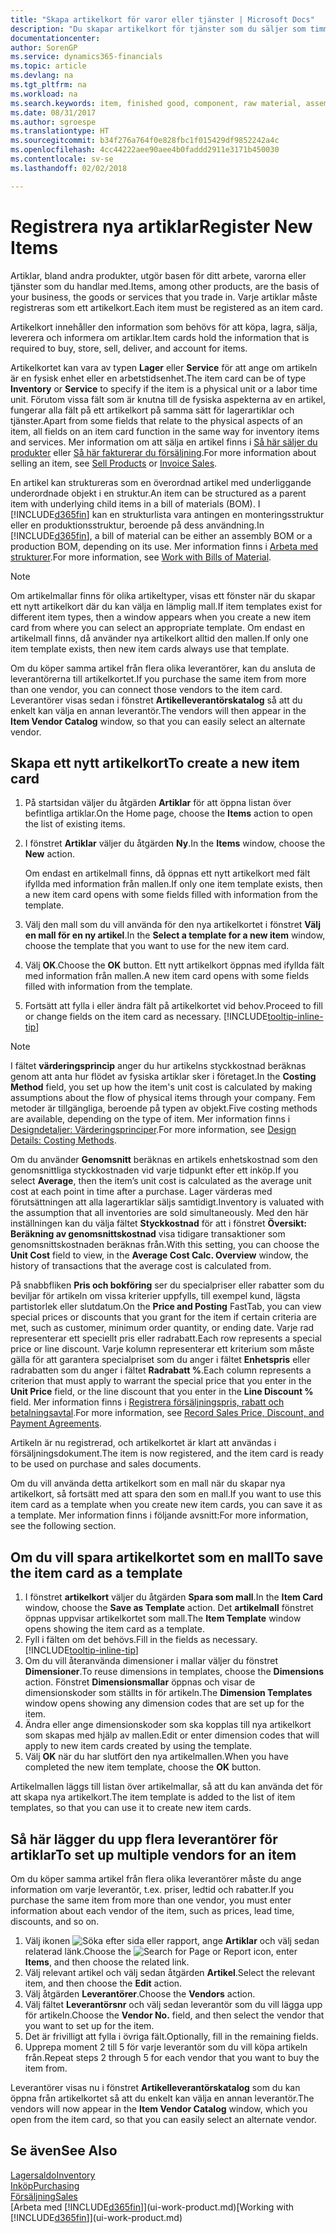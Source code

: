```yaml
---
title: "Skapa artikelkort för varor eller tjänster | Microsoft Docs"
description: "Du skapar artikelkort för tjänster som du säljer som timmar och för fysiska produkter, till exempel monteringsartiklar, färdiga produkter, komponenter eller råmaterial som säljs från lagret."
documentationcenter: 
author: SorenGP
ms.service: dynamics365-financials
ms.topic: article
ms.devlang: na
ms.tgt_pltfrm: na
ms.workload: na
ms.search.keywords: item, finished good, component, raw material, assembly item
ms.date: 08/31/2017
ms.author: sgroespe
ms.translationtype: HT
ms.sourcegitcommit: b34f276a764f0e828fbc1f015429df9852242a4c
ms.openlocfilehash: 4cc44222aee90aee4b0faddd2911e3171b450030
ms.contentlocale: sv-se
ms.lasthandoff: 02/02/2018

---
```

# <a name="register-new-items"></a><span data-ttu-id="fc09c-103">Registrera nya artiklar</span><span class="sxs-lookup"><span data-stu-id="fc09c-103">Register New Items</span></span>
<span data-ttu-id="fc09c-104">Artiklar, bland andra produkter, utgör basen för ditt arbete, varorna eller tjänster som du handlar med.</span><span class="sxs-lookup"><span data-stu-id="fc09c-104">Items, among other products, are the basis of your business, the goods or services that you trade in.</span></span> <span data-ttu-id="fc09c-105">Varje artiklar måste registreras som ett artikelkort.</span><span class="sxs-lookup"><span data-stu-id="fc09c-105">Each item must be registered as an item card.</span></span>

<span data-ttu-id="fc09c-106">Artikelkort innehåller den information som behövs för att köpa, lagra, sälja, leverera och informera om artiklar.</span><span class="sxs-lookup"><span data-stu-id="fc09c-106">Item cards hold the information that is required to buy, store, sell, deliver, and account for items.</span></span>

<span data-ttu-id="fc09c-107">Artikelkortet kan vara av typen **Lager** eller **Service** för att ange om artikeln är en fysisk enhet eller en arbetstidsenhet.</span><span class="sxs-lookup"><span data-stu-id="fc09c-107">The item card can be of type **Inventory** or **Service** to specify if the item is a physical unit or a labor time unit.</span></span> <span data-ttu-id="fc09c-108">Förutom vissa fält som är knutna till de fysiska aspekterna av en artikel, fungerar alla fält på ett artikelkort på samma sätt för lagerartiklar och tjänster.</span><span class="sxs-lookup"><span data-stu-id="fc09c-108">Apart from some fields that relate to the physical aspects of an item, all fields on an item card function in the same way for inventory items and services.</span></span> <span data-ttu-id="fc09c-109">Mer information om att sälja en artikel finns i [Så här säljer du produkter](sales-how-sell-products.md) eller [Så här fakturerar du försäljning](sales-how-invoice-sales.md).</span><span class="sxs-lookup"><span data-stu-id="fc09c-109">For more information about selling an item, see [Sell Products](sales-how-sell-products.md) or [Invoice Sales](sales-how-invoice-sales.md).</span></span>

<span data-ttu-id="fc09c-110">En artikel kan struktureras som en överordnad artikel med underliggande underordnade objekt i en struktur.</span><span class="sxs-lookup"><span data-stu-id="fc09c-110">An item can be structured as a parent item with underlying child items in a bill of materials (BOM).</span></span> <span data-ttu-id="fc09c-111">I [!INCLUDE[d365fin](includes/d365fin_md.md)] kan en strukturlista vara antingen en monteringsstruktur eller en produktionsstruktur, beroende på dess användning.</span><span class="sxs-lookup"><span data-stu-id="fc09c-111">In [!INCLUDE[d365fin](includes/d365fin_md.md)], a bill of material can be either an assembly BOM or a production BOM, depending on its use.</span></span> <span data-ttu-id="fc09c-112">Mer information finns i [Arbeta med strukturer](inventory-how-work-BOMs.md).</span><span class="sxs-lookup"><span data-stu-id="fc09c-112">For more information, see [Work with Bills of Material](inventory-how-work-BOMs.md).</span></span>

> [!NOTE]  
>   <span data-ttu-id="fc09c-113">Om artikelmallar finns för olika artikeltyper, visas ett fönster när du skapar ett nytt artikelkort där du kan välja en lämplig mall.</span><span class="sxs-lookup"><span data-stu-id="fc09c-113">If item templates exist for different item types, then a window appears when you create a new item card from where you can select an appropriate template.</span></span> <span data-ttu-id="fc09c-114">Om endast en artikelmall finns, då använder nya artikelkort alltid den mallen.</span><span class="sxs-lookup"><span data-stu-id="fc09c-114">If only one item template exists, then new item cards always use that template.</span></span>

<span data-ttu-id="fc09c-115">Om du köper samma artikel från flera olika leverantörer, kan du ansluta de leverantörerna till artikelkortet.</span><span class="sxs-lookup"><span data-stu-id="fc09c-115">If you purchase the same item from more than one vendor, you can connect those vendors to the item card.</span></span> <span data-ttu-id="fc09c-116">Leverantörer visas sedan i fönstret **Artikelleverantörskatalog** så att du enkelt kan välja en annan leverantör.</span><span class="sxs-lookup"><span data-stu-id="fc09c-116">The vendors will then appear in the **Item Vendor Catalog** window, so that you can easily select an alternate vendor.</span></span>

## <a name="to-create-a-new-item-card"></a><span data-ttu-id="fc09c-117">Skapa ett nytt artikelkort</span><span class="sxs-lookup"><span data-stu-id="fc09c-117">To create a new item card</span></span>
1. <span data-ttu-id="fc09c-118">På startsidan väljer du åtgärden **Artiklar** för att öppna listan över befintliga artiklar.</span><span class="sxs-lookup"><span data-stu-id="fc09c-118">On the Home page, choose the **Items** action to open the list of existing items.</span></span>  
2. <span data-ttu-id="fc09c-119">I fönstret **Artiklar** väljer du åtgärden **Ny**.</span><span class="sxs-lookup"><span data-stu-id="fc09c-119">In the **Items** window, choose the **New** action.</span></span>

    <span data-ttu-id="fc09c-120">Om endast en artikelmall finns, då öppnas ett nytt artikelkort med fält ifyllda med information från mallen.</span><span class="sxs-lookup"><span data-stu-id="fc09c-120">If only one item template exists, then a new item card opens with some fields filled with information from the template.</span></span>
3. <span data-ttu-id="fc09c-121">Välj den mall som du vill använda för den nya artikelkortet i fönstret **Välj en mall för en ny artikel**.</span><span class="sxs-lookup"><span data-stu-id="fc09c-121">In the **Select a template for a new item** window, choose the template that you want to use for the new item card.</span></span>
4. <span data-ttu-id="fc09c-122">Välj **OK**.</span><span class="sxs-lookup"><span data-stu-id="fc09c-122">Choose the **OK** button.</span></span> <span data-ttu-id="fc09c-123">Ett nytt artikelkort öppnas med ifyllda fält med information från mallen.</span><span class="sxs-lookup"><span data-stu-id="fc09c-123">A new item card opens with some fields filled with information from the template.</span></span>
5. <span data-ttu-id="fc09c-124">Fortsätt att fylla i eller ändra fält på artikelkortet vid behov.</span><span class="sxs-lookup"><span data-stu-id="fc09c-124">Proceed to fill or change fields on the item card as necessary.</span></span> [!INCLUDE[tooltip-inline-tip](includes/tooltip-inline-tip_md.md)]

> [!NOTE]
> <span data-ttu-id="fc09c-125">I fältet **värderingsprincip** anger du hur artikelns styckkostnad beräknas genom att anta hur flödet av fysiska artiklar sker i företaget.</span><span class="sxs-lookup"><span data-stu-id="fc09c-125">In the **Costing Method** field, you set up how the item's unit cost is calculated by making assumptions about the flow of physical items through your company.</span></span> <span data-ttu-id="fc09c-126">Fem metoder är tillgängliga, beroende på typen av objekt.</span><span class="sxs-lookup"><span data-stu-id="fc09c-126">Five costing methods are available, depending on the type of item.</span></span> <span data-ttu-id="fc09c-127">Mer information finns i [Designdetaljer: Värderingsprinciper](design-details-costing-methods.md).</span><span class="sxs-lookup"><span data-stu-id="fc09c-127">For more information, see [Design Details: Costing Methods](design-details-costing-methods.md).</span></span>
>
> <span data-ttu-id="fc09c-128">Om du använder **Genomsnitt** beräknas en artikels enhetskostnad som den genomsnittliga styckkostnaden vid varje tidpunkt efter ett inköp.</span><span class="sxs-lookup"><span data-stu-id="fc09c-128">If you select **Average**, then the item’s unit cost is calculated as the average unit cost at each point in time after a purchase.</span></span> <span data-ttu-id="fc09c-129">Lager värderas med förutsättningen att alla lagerartiklar säljs samtidigt.</span><span class="sxs-lookup"><span data-stu-id="fc09c-129">Inventory is valuated with the assumption that all inventories are sold simultaneously.</span></span> <span data-ttu-id="fc09c-130">Med den här inställningen kan du välja fältet **Styckkostnad** för att i fönstret **Översikt: Beräkning av genomsnittskostnad** visa tidigare transaktioner som genomsnittskostnaden beräknas från.</span><span class="sxs-lookup"><span data-stu-id="fc09c-130">With this setting, you can choose the **Unit Cost** field to view, in the **Average Cost Calc. Overview** window, the history of transactions that the average cost is calculated from.</span></span>

<span data-ttu-id="fc09c-131">På snabbfliken **Pris och bokföring** ser du specialpriser eller rabatter som du beviljar för artikeln om vissa kriterier uppfylls, till exempel kund, lägsta partistorlek eller slutdatum.</span><span class="sxs-lookup"><span data-stu-id="fc09c-131">On the **Price and Posting** FastTab, you can view special prices or discounts that you grant for the item if certain criteria are met, such as customer, minimum order quantity, or ending date.</span></span> <span data-ttu-id="fc09c-132">Varje rad representerar ett speciellt pris eller radrabatt.</span><span class="sxs-lookup"><span data-stu-id="fc09c-132">Each row represents a special price or line discount.</span></span> <span data-ttu-id="fc09c-133">Varje kolumn representerar ett kriterium som måste gälla för att garantera specialpriset som du anger i fältet **Enhetspris** eller radrabatten som du anger i fältet **Radrabatt %**.</span><span class="sxs-lookup"><span data-stu-id="fc09c-133">Each column represents a criterion that must apply to warrant the special price that you enter in the **Unit Price** field, or the line discount that you enter in the **Line Discount %** field.</span></span> <span data-ttu-id="fc09c-134">Mer information finns i [Registrera försäljningspris, rabatt och betalningsavtal](sales-how-record-sales-price-discount-payment-agreements.md).</span><span class="sxs-lookup"><span data-stu-id="fc09c-134">For more information, see [Record Sales Price, Discount, and Payment Agreements](sales-how-record-sales-price-discount-payment-agreements.md).</span></span>

<span data-ttu-id="fc09c-135">Artikeln är nu registrerad, och artikelkortet är klart att användas i försäljningsdokument.</span><span class="sxs-lookup"><span data-stu-id="fc09c-135">The item is now registered, and the item card is ready to be used on purchase and sales documents.</span></span>

<span data-ttu-id="fc09c-136">Om du vill använda detta artikelkort som en mall när du skapar nya artikelkort, så fortsätt med att spara den som en mall.</span><span class="sxs-lookup"><span data-stu-id="fc09c-136">If you want to use this item card as a template when you create new item cards, you can save it as a template.</span></span> <span data-ttu-id="fc09c-137">Mer information finns i följande avsnitt:</span><span class="sxs-lookup"><span data-stu-id="fc09c-137">For more information, see the following section.</span></span>

## <a name="to-save-the-item-card-as-a-template"></a><span data-ttu-id="fc09c-138">Om du vill spara artikelkortet som en mall</span><span class="sxs-lookup"><span data-stu-id="fc09c-138">To save the item card as a template</span></span>
1. <span data-ttu-id="fc09c-139">I fönstret **artikelkort** väljer du åtgärden **Spara som mall**.</span><span class="sxs-lookup"><span data-stu-id="fc09c-139">In the **Item Card** window, choose the **Save as Template** action.</span></span> <span data-ttu-id="fc09c-140">Det **artikelmall** fönstret öppnas uppvisar artikelkortet som mall.</span><span class="sxs-lookup"><span data-stu-id="fc09c-140">The **Item Template** window opens showing the item card as a template.</span></span>
2. <span data-ttu-id="fc09c-141">Fyll i fälten om det behövs.</span><span class="sxs-lookup"><span data-stu-id="fc09c-141">Fill in the fields as necessary.</span></span> [!INCLUDE[tooltip-inline-tip](includes/tooltip-inline-tip_md.md)]
3. <span data-ttu-id="fc09c-142">Om du vill återanvända dimensioner i mallar väljer du fönstret **Dimensioner**.</span><span class="sxs-lookup"><span data-stu-id="fc09c-142">To reuse dimensions in templates, choose the **Dimensions** action.</span></span> <span data-ttu-id="fc09c-143">Fönstret **Dimensionsmallar** öppnas och visar de dimensionskoder som ställts in för artikeln.</span><span class="sxs-lookup"><span data-stu-id="fc09c-143">The **Dimension Templates** window opens showing any dimension codes that are set up for the item.</span></span>
4. <span data-ttu-id="fc09c-144">Ändra eller ange dimensionskoder som ska kopplas till nya artikelkort som skapas med hjälp av mallen.</span><span class="sxs-lookup"><span data-stu-id="fc09c-144">Edit or enter dimension codes that will apply to new item cards created by using the template.</span></span>
5. <span data-ttu-id="fc09c-145">Välj **OK** när du har slutfört den nya artikelmallen.</span><span class="sxs-lookup"><span data-stu-id="fc09c-145">When you have completed the new item template, choose the **OK** button.</span></span>

<span data-ttu-id="fc09c-146">Artikelmallen läggs till listan över artikelmallar, så att du kan använda det för att skapa nya artikelkort.</span><span class="sxs-lookup"><span data-stu-id="fc09c-146">The item template is added to the list of item templates, so that you can use it to create new item cards.</span></span>

## <a name="to-set-up-multiple-vendors-for-an-item"></a><span data-ttu-id="fc09c-147">Så här lägger du upp flera leverantörer för artiklar</span><span class="sxs-lookup"><span data-stu-id="fc09c-147">To set up multiple vendors for an item</span></span>  
<span data-ttu-id="fc09c-148">Om du köper samma artikel från flera olika leverantörer måste du ange information om varje leverantör, t.ex. priser, ledtid och rabatter.</span><span class="sxs-lookup"><span data-stu-id="fc09c-148">If you purchase the same item from more than one vendor, you must enter information about each vendor of the item, such as prices, lead time, discounts, and so on.</span></span>  

1.  <span data-ttu-id="fc09c-149">Välj ikonen ![Söka efter sida eller rapport](media/ui-search/search_small.png "Ikonen Söka efter sida eller rapport"), ange **Artiklar** och välj sedan relaterad länk.</span><span class="sxs-lookup"><span data-stu-id="fc09c-149">Choose the ![Search for Page or Report](media/ui-search/search_small.png "Search for Page or Report icon") icon, enter **Items**, and then choose the related link.</span></span>  
2.  <span data-ttu-id="fc09c-150">Välj relevant artikel och välj sedan åtgärden **Artikel**.</span><span class="sxs-lookup"><span data-stu-id="fc09c-150">Select the relevant item, and then choose the **Edit** action.</span></span>  
3.  <span data-ttu-id="fc09c-151">Välj åtgärden **Leverantörer**.</span><span class="sxs-lookup"><span data-stu-id="fc09c-151">Choose the **Vendors** action.</span></span>  
4.  <span data-ttu-id="fc09c-152">Välj fältet **Leverantörsnr** och välj sedan leverantör som du vill lägga upp för artikeln.</span><span class="sxs-lookup"><span data-stu-id="fc09c-152">Choose the **Vendor No.** field, and then select the vendor that you want to set up for the item.</span></span>  
5.  <span data-ttu-id="fc09c-153">Det är frivilligt att fylla i övriga fält.</span><span class="sxs-lookup"><span data-stu-id="fc09c-153">Optionally, fill in the remaining fields.</span></span>  
6.  <span data-ttu-id="fc09c-154">Upprepa moment 2 till 5 för varje leverantör som du vill köpa artikeln från.</span><span class="sxs-lookup"><span data-stu-id="fc09c-154">Repeat steps 2 through 5 for each vendor that you want to buy the item from.</span></span>

<span data-ttu-id="fc09c-155">Leverantörer visas nu i fönstret **Artikelleverantörskatalog** som du kan öppna från artikelkortet så att du enkelt kan välja en annan leverantör.</span><span class="sxs-lookup"><span data-stu-id="fc09c-155">The vendors will now appear in the **Item Vendor Catalog** window, which you open from the item card, so that you can easily select an alternate vendor.</span></span>

## <a name="see-also"></a><span data-ttu-id="fc09c-156">Se även</span><span class="sxs-lookup"><span data-stu-id="fc09c-156">See Also</span></span>
  [<span data-ttu-id="fc09c-157">Lagersaldo</span><span class="sxs-lookup"><span data-stu-id="fc09c-157">Inventory</span></span>](inventory-manage-inventory.md)  
  [<span data-ttu-id="fc09c-158">Inköp</span><span class="sxs-lookup"><span data-stu-id="fc09c-158">Purchasing</span></span>](purchasing-manage-purchasing.md)  
  [<span data-ttu-id="fc09c-159">Försäljning</span><span class="sxs-lookup"><span data-stu-id="fc09c-159">Sales</span></span>](sales-manage-sales.md)  
  <span data-ttu-id="fc09c-160">[Arbeta med [!INCLUDE[d365fin](includes/d365fin_md.md)]](ui-work-product.md)</span><span class="sxs-lookup"><span data-stu-id="fc09c-160">[Working with [!INCLUDE[d365fin](includes/d365fin_md.md)]](ui-work-product.md)</span></span>

